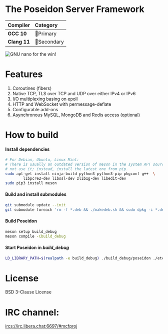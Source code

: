 # The Poseidon Server Framework

|Compiler     |Category                   |
|:------------|:--------------------------|
|**GCC 10**   |:1st_place_medal:Primary   |
|**Clang 11** |:2nd_place_medal:Secondary |

![GNU nano for the win!](GNU-nano-FTW.png)

# Features

1. Coroutines (fibers)
2. Native TCP, TLS over TCP and UDP over either IPv4 or IPv6
3. I/O multiplexing basing on epoll
4. HTTP and WebSocket with permessage-deflate
5. Configurable add-ons
6. Asynchronous MySQL, MongoDB and Redis access (optional)

# How to build

#### Install dependencies

```sh
# For Debian, Ubuntu, Linux Mint:
# There is usually an outdated version of meson in the system APT source. Do
# not use it; instead, install the latest one from pip.
sudo apt-get install ninja-build python3 python3-pip pkgconf g++  \
        libpcre2-dev libssl-dev zlib1g-dev libedit-dev
sudo pip3 install meson
```

#### Build and install submodules

```sh
git submodule update --init
git submodule foreach 'rm -f *.deb && ./makedeb.sh && sudo dpkg -i *.deb'
```

#### Build Poseidon

```sh
meson setup build_debug
meson compile -Cbuild_debug
```

#### Start Poseidon in _build_debug_

```sh
LD_LIBRARY_PATH=$(realpath -e build_debug) ./build_debug/poseidon ./etc/poseidon
```

# License

BSD 3-Clause License

# IRC channel:

<ircs://irc.libera.chat:6697/#mcfproj>
